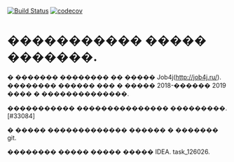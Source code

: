 
[![Build Status](https://travis-ci.org/RomanMorozov88/job4j.svg?branch=master)](https://travis-ci.org/RomanMorozov88/job4j)
[![codecov](https://codecov.io/gh/RomanMorozov88/job4j/branch/master/graph/badge.svg)](https://codecov.io/gh/RomanMorozov88/job4j)

# ����������� ����� �������.

� ������� �������� �� ����� Job4j(http://job4j.ru/). �������� ������ ��� � ����� 2018-������ 2019 ���� � ��������������.

����������� ��������������� ���������. [#33084]

� ����� ������������� ������ � ������� git.

�������� ����� ����� ����� IDEA. task_126026.